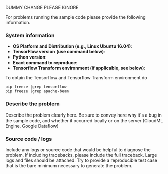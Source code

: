 DUMMY CHANGE PLEASE IGNORE

For problems running the sample code please provide the following information.

### System information
- **OS Platform and Distribution (e.g., Linux Ubuntu 16.04)**:
- **TensorFlow version (use command below)**:
- **Python version**:
- **Exact command to reproduce**:
- **Tensorflow Transform environment (if applicable, see below)**:

To obtain the Tensorflow and Tensorflow Transform environment do

```
pip freeze |grep tensorflow
pip freeze |grep apache-beam
```

### Describe the problem
Describe the problem clearly here. Be sure to convey here why it's a bug in
the sample code, and whether it occurred locally or on the server (CloudML Engine,
Google Dataflow)

### Source code / logs
Include any logs or source code that would be helpful to diagnose the problem. If including tracebacks, please include the full traceback. Large logs and files should be attached. Try to provide a reproducible test case that is the bare minimum necessary to generate the problem.
